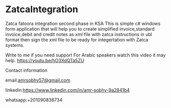 # ZatcaIntegration

Zatca fatoora integration second phase in KSA
This is simple c# windows form application that will help you to create simplified invoice,standard invoice,debit and credit notes as xml file with zatca instructions in ubl format then sign the xml file to be ready for integertation with Zatca systems. 

Write to me if you need support
For Arabic speakers watch this video it may help.
https://youtu.be/hO3XdQTa5ZU

Contact information

email:amrsobhy57@gmail.com

linkedin:https://www.linkedin.com/in/amr-sobhy-9a2841b4

whatsapp:+201090838734

